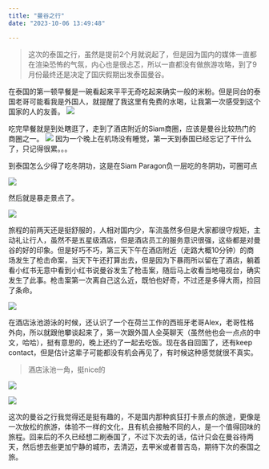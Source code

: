 ```yaml
---
title: "曼谷之行"
date: "2023-10-06 13:49:48"

---
```

> 这次的泰国之行，虽然是提前2个月就说起了，但是因为国内的媒体一直都在渲染恐怖的气氛，内心也是很忐忑，所以一直都没有做旅游攻略，到了9月份最终还是决定了国庆假期出发泰国曼谷。

在泰国的第一顿早餐是一碗看起来平平无奇吃起来确实一般的米粉。但是同台的泰国老哥可能看我是外国人，就提醒了我这里有免费的水喝，让我第一次感受到这个国家的人的友善。
![](https://cdn.jsdelivr.net/gh/hinhinlaw/blog-resources@main/images/travel/Bangkok/202310312057346.JPG)

吃完早餐就是到处瞎逛了，走到了酒店附近的Siam商圈，应该是曼谷比较热门的商圈之一。
![](https://cdn.jsdelivr.net/gh/hinhinlaw/blog-resources@main/images/travel/Bangkok/2.jpg)
因为一个晚上在机场没有睡觉，第一天到泰国已经忘记了干什么了，只记得很累。。。



到泰国怎么少得了吃冬阴功，这是在Siam Paragon负一层吃的冬阴功，可圈可点

![](https://cdn.jsdelivr.net/gh/hinhinlaw/blog-resources@main/images/travel/Bangkok/3.jpg)



然后就是暴走景点了。

![](https://cdn.jsdelivr.net/gh/hinhinlaw/blog-resources@main/images/travel/Bangkok/4.jpg)



旅程的前两天还是挺舒服的，人相对国内少，车流虽然多但是大家都很守规矩，主动礼让行人，虽然不是五星级酒店，但是酒店员工的服务意识很强，这些都是对曼谷的好的印象。但是好巧不巧，第三天下午在酒店附近（走路大概10分钟）的商场发生了枪击命案，当天下午还打算出去，但是因为下暴雨所以留在了酒店，躺着看小红书无意中看到小红书说曼谷发生了枪击案，随后马上收看当地电视台，确实发生了此事。枪击案第一次离自己这么近，既怕也好奇，不过还是多得大雨，捡回了条命。

![](https://cdn.jsdelivr.net/gh/hinhinlaw/blog-resources@main/images/travel/Bangkok/5.jpeg)



在酒店泳池游泳的时候，还认识了一个在荷兰工作的西班牙老哥Alex，老哥性格外向，所以就跟他攀谈起来了，第一次跟外国人全英聊天（虽然他也会一点点的中文，哈哈），挺有意思的，晚上还约了一起去吃饭。现在各自回国了，还有keep contact，但是估计这辈子可能都没有机会再见了，有时候这种感觉就很不真实。

> 酒店泳池一角，挺nice的

![](https://cdn.jsdelivr.net/gh/hinhinlaw/blog-resources@main/images/travel/Bangkok/6.jpg)

![](https://cdn.jsdelivr.net/gh/hinhinlaw/blog-resources@main/images/travel/Bangkok/7.jpg)



这次的曼谷之行我觉得还是挺有趣的，不是国内那种疯狂打卡景点的旅途，更像是一次放松的旅游，体验不一样的文化，且有机会接触不同的人，是一个值得回味的旅程。回来后的不久已经想二刷泰国了，不过下次去的话，估计只会在曼谷待两天，然后想去些更加宁静的城市，去清迈，去甲米或者普吉岛，期待下次的泰国之旅。
